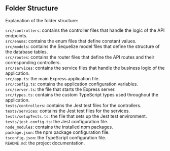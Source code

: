 ## Folder Structure

Explanation of the folder structure:

`src/controllers`: contains the controller files that handle the logic of the API endpoints. <br/>
`src/enums`: contains the enum files that define constant values. <br/>
`src/models`: contains the Sequelize model files that define the structure of the database tables. <br/>
`src/routes`: contains the router files that define the API routes and their corresponding controllers. <br/>
`src/services`: contains the service files that handle the business logic of the application. <br/>
`src/app.ts`: the main Express application file. <br/>
`src/config.ts`: contains the application configuration variables. <br/>
`src/server.ts`: the file that starts the Express server. <br/>
`src/types.ts`: contains the custom TypeScript types used throughout the application. <br/>
`tests/controllers`: contains the Jest test files for the controllers. <br/>
`tests/services`: contains the Jest test files for the services. <br/>
`tests/setupTests.ts`: the file that sets up the Jest test environment. <br/>
`tests/jest.config.ts`: the Jest configuration file. <br/>
`node_modules`: contains the installed npm packages. <br/>
`package.json`: the npm package configuration file. <br/>
`tsconfig.json`: the TypeScript configuration file. <br/>
`README.md`: the project documentation. <br/>
